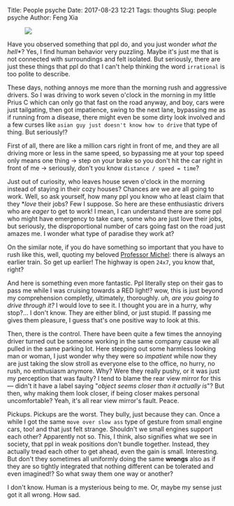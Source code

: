 Title: People psyche
Date: 2017-08-23 12:21
Tags: thoughts
Slug: people psyche
Author: Feng Xia

<figure class="col l4 m4 s12">
  <img src="{{SITEURL}}/images/slowdown.jpg"/>
</figure>

Have you observed something that ppl do, and you just wonder *what the
hell**? Yes, I find human behavior very puzzling. Maybe it's just me
that is not connected with surroundings and felt isolated. But
seriously, there are just these things that ppl do that I can't help
thinking the word `irrational` is too polite to describe.


These days, nothing annoys me more than the morning rush and
aggressive drivers.  So I was driving to work seven o'clock in the
morning in my little Prius C which can only go that fast on the road
anyway, and boy, cars were just tailgating, then got impatience, swing
to the next lane, bypassing me as if running from a disease, there
might even be some dirty look involved and a few curses like `asian
guy just doesn't know how to drive` that type of thing. But
seriously!? 
   
First of all, there are like a million cars right in front of me, and
they are all driving more or less in the same speed, so
bypassing me at your top speed only means one thing &rarr; step
on your brake so you don't hit the car right in front of me
&rarr; seriously, don't you know `distance / speed = time`?


Just out of curiosity, who leaves house seven o'clock in the morning
instead of staying in their cozy houses? Chances are we are all going
to work. Well, so ask yourself, how many ppl you know who at least
claim that they **love* their jobs? Few I suppose. So here are these
enthusiastic drivers who are _eager_ to get to work! I mean, I can
understand there are some ppl who might have emergency to take care,
some who are just love their jobs, but seriously, the disproportional
number of cars going fast on the road just amazes me. I wonder what
type of paradise they work at?

On the similar note, if you do have something so important that you
have to rush like this, well, quoting my beloved [Professor Michel][1]:
<span class="myhighlight">there is always an earlier train</span>. So
get up earlier! The highway is open `24x7`, you know that, right?

[1]: http://questromapps.bu.edu/mgmt_new/Profiles/MichelAllen.html

And here is something even more fantastic. Ppl literally step on their
gas to pass me while I was cruising towards a <span
class="myhighlight">RED</span> light!? wow, this is just beyond my
comprehension completly, ultimately, thoroughly. _uh, are you going
to drive through it?_ I would love to see it. I thought you are in a
hurry, why stop?... I don't know. They are either blind, or just
stupid. If passing me gives them pleasure, I guess that's one positive
way to look at this.

Then, there is the control. There have been quite a few times the
annoying driver turned out be someone working in the same company
cause we all pulled in the same parking lot. Here stepping out some
harmless looking man or woman, I just wonder why they were so
_impatient_ while now they are just taking the slow stroll as everyone
else to the office, no hurry, no rush, no enthusiasm anymore. Why?
Were they really pushy, or it was just my perception that was faulty?
I tend to blame the rear view mirror for this &mdash; didn't it have a
label saying "_object seems closer than it actually is_"? But then,
why making them look closer, if being closer makes personal
uncomfortable? Yeah, it's all rear view mirror's fault. Peace.

Pickups. Pickups are the worst. They bully, just because they
can. Once a while I got the same `move over slow ass` type of gesture
from small engine cars, too! and that just felt strange. Shouldn't we
small engines support each other? Apparently not so. This, I think,
also signifies what we see in society, that ppl in weak positions
don't bundle together. Instead, they actually tread each other to get
ahead, even the gain is small. Interesting. But don't they sometimes
all uniformly doing the same **wrongs** also as if they are so tightly
integrated that nothing different can be tolerated and even imagined!?
So what sway them one way or another?

I don't know. Human is a mysterious being to me. Or, maybe my sense
just got it all wrong. How sad.

